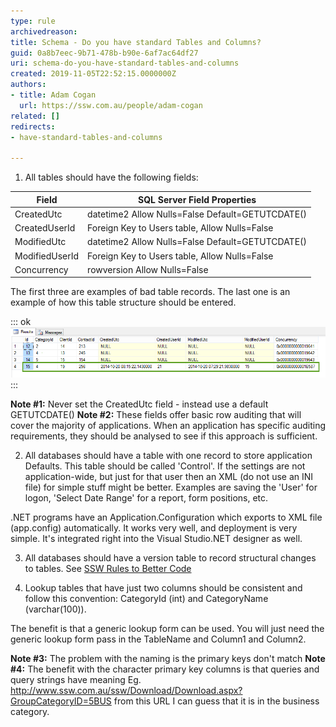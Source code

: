 ```yaml
---
type: rule
archivedreason: 
title: Schema - Do you have standard Tables and Columns?
guid: 0a8b7eec-9b71-478b-b90e-6af7ac64df27
uri: schema-do-you-have-standard-tables-and-columns
created: 2019-11-05T22:52:15.0000000Z
authors:
- title: Adam Cogan
  url: https://ssw.com.au/people/adam-cogan
related: []
redirects:
- have-standard-tables-and-columns

---
```


1. All tables should have the following fields:



| **Field**  |  **SQL Server Field Properties**  |
| --- | --- |
| CreatedUtc | datetime2 Allow Nulls=False Default=GETUTCDATE() |
| CreatedUserId | Foreign Key to Users table, Allow Nulls=False |
| ModifiedUtc | datetime2 Allow Nulls=False Default=GETUTCDATE() |
| ModifiedUserId | Foreign Key to Users table, Allow Nulls=False |
| Concurrency | rowversion Allow Nulls=False<br> |




<!--endintro-->

The first three are examples of bad table records. The last one is an example of how this table structure should be entered.


::: ok  
![Figure: 3 bad examples and 1 good example of Row auditing](imgGoodBadPracticesExampleSQLFields.png)  
:::

**Note #1:** Never set the CreatedUtc field - instead use a default GETUTCDATE()
 **Note #2:** These fields offer basic row auditing that will cover the majority of applications. When an application has specific auditing requirements, they should be analysed to see if this approach is sufficient.

2. All databases should have a table with one record to store application Defaults. This table should be called 'Control'.
If the settings are not application-wide, but just for that user then an XML (do not use an INI file) for simple stuff might be better. Examples are saving the 'User' for logon, 'Select Date Range' for a report, form positions, etc.

.NET programs have an Application.Configuration which exports to XML file (app.config) automatically. It works very well, and deployment is very simple. It's integrated right into the Visual Studio.NET designer as well.

3. All databases should have a version table to record structural changes to tables. See [SSW Rules to Better Code](/rules-to-better-code)
 
4. Lookup tables that have just two columns should be consistent and follow this convention: CategoryId (int) and CategoryName (varchar(100)).

The benefit is that a generic lookup form can be used. You will just need the generic lookup form pass in the TableName and Column1 and Column2.

**Note #3:** The problem with the naming is the primary keys don't match
 **Note #4:** The benefit with the character primary key columns is that queries and query strings have meaning Eg. http://www.ssw.com.au/ssw/Download/Download.aspx?GroupCategoryID=5BUS from this URL I can guess that it is in the business category.
